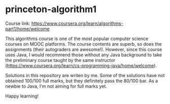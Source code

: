 # princeton-algorithm1

Course link: https://www.coursera.org/learn/algorithms-part1/home/welcome

This algorithms course is one of the most popular computer science courses on MOOC platforms. The course contents are superb, so does the assignments (their autograders are awesome!). However, since this course uses Java, I would recommend those without any Java background to take the preliminary course taught by the same instructor (https://www.coursera.org/learn/cs-programming-java/home/welcome).

Solutions in this repository are writen by me. Some of the solutions have not obtained 100/100 full marks, but they definitely pass the 80/100 bar. As a newbie to Java, I'm not aiming for full marks yet. 

Happy learning!
